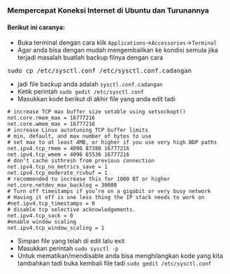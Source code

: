 ### Mempercepat Koneksi Internet di Ubuntu dan Turunannya
#### Berikut ini caranya:
- Buka terminal dengan cara klik <code>Applications</code>-><code>Accessories</code>-><code>Terminal</code>
- Agar anda bisa dengan mudah mengembalikan ke kondisi semula jika terjadi masalah buatlah backup filnya dengan cara
<pre>sudo cp /etc/sysctl.conf /etc/sysctl.conf.cadangan </pre>
- jadi file backup anda adalah <code>sysctl.conf.cadangan</code>
- Ketik perintah
<code>sudo gedit /etc/sysctl.conf</code>
- Masukkan kode berikut di akhir file yang anda edit tadi
```
# increase TCP max buffer size setable using setsockopt()
net.core.rmem_max = 16777216
net.core.wmem_max = 16777216
# increase Linux autotuning TCP buffer limits
# min, default, and max number of bytes to use
# set max to at least 4MB, or higher if you use very high BDP paths
net.ipv4.tcp_rmem = 4096 87380 16777216
net.ipv4.tcp_wmem = 4096 65536 16777216
# don’t cache ssthresh from previous connection
net.ipv4.tcp_no_metrics_save = 1
net.ipv4.tcp_moderate_rcvbuf = 1
# recommended to increase this for 1000 BT or higher
net.core.netdev_max_backlog = 30000
# Turn off timestamps if you’re on a gigabit or very busy network
# Having it off is one less thing the IP stack needs to work on
#net.ipv4.tcp_timestamps = 0
# disable tcp selective acknowledgements.
net.ipv4.tcp_sack = 0
#enable window scaling
net.ipv4.tcp_window_scaling = 1 
```
- Simpan file yang telah di edit lalu exit
- Masukkan perintah
`sudo sysctl -p`
- Untuk mematikan/mendisable anda bisa menghilangkan kode yang kita tambahkan tadi buka kembali file tadi
`sudo gedit /etc/sysctl.conf`
